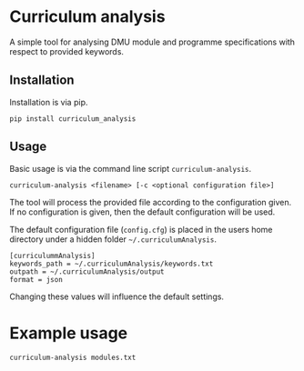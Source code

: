 # Curriculum analysis

A simple tool for analysing DMU module and programme specifications with respect to provided keywords.

## Installation

Installation is via pip.

```
pip install curriculum_analysis
```

## Usage

Basic usage is via the command line script `curriculum-analysis`.

```
curriculum-analysis <filename> [-c <optional configuration file>]
```

The tool will process the provided file according to the configuration given.
If no configuration is given, then the default configuration will be used.

The default configuration file (`config.cfg`) is placed in the users home directory under a hidden folder `~/.curriculumAnalysis`.

```
[curriculummAnalysis]
keywords_path = ~/.curriculumAnalysis/keywords.txt
outpath = ~/.curriculumAnalysis/output
format = json
```

Changing these values will influence the default settings.

# Example usage

```
curriculum-analysis modules.txt
```

